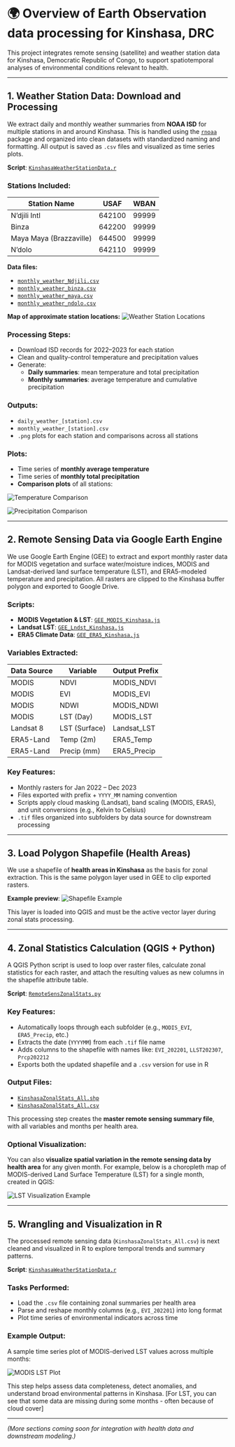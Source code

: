 # 🌍 Overview of Earth Observation data processing for Kinshasa, DRC

This project integrates remote sensing (satellite) and weather station data for Kinshasa, Democratic Republic of Congo, to support spatiotemporal analyses of environmental conditions relevant to health.

---

## 1. Weather Station Data: Download and Processing

We extract daily and monthly weather summaries from **NOAA ISD** for multiple stations in and around Kinshasa. This is handled using the [`rnoaa`](https://docs.ropensci.org/rnoaa/) package and organized into clean datasets with standardized naming and formatting. All output is saved as `.csv` files and visualized as time series plots.

**Script**: [`KinshasaWeatherStationData.r`](https://github.com/parker-group/Kinshasa_EO/blob/main/KinshasaWeatherStationData.r)

### Stations Included:

| Station Name       | USAF    | WBAN   |
|--------------------|---------|--------|
| N’djili Intl       | 642100  | 99999  |
| Binza              | 642200  | 99999  |
| Maya Maya (Brazzaville) | 644500 | 99999 |
| N’dolo             | 642110  | 99999  |

**Data files:**
- [`monthly_weather_Ndjili.csv`](https://github.com/parker-group/Kinshasa_EO/blob/main/monthly_weather_Ndjili.csv)
- [`monthly_weather_binza.csv`](https://github.com/parker-group/Kinshasa_EO/blob/main/monthly_weather_binza.csv)
- [`monthly_weather_maya.csv`](https://github.com/parker-group/Kinshasa_EO/blob/main/monthly_weather_maya.csv)
- [`monthly_weather_ndolo.csv`](https://github.com/parker-group/Kinshasa_EO/blob/main/monthly_weather_ndolo.csv)

**Map of approximate station locations:**
![Weather Station Locations](https://github.com/parker-group/Kinshasa_EO/blob/main/WeatherStationLocations.png)

### Processing Steps:

- Download ISD records for 2022–2023 for each station
- Clean and quality-control temperature and precipitation values
- Generate:
  - **Daily summaries**: mean temperature and total precipitation
  - **Monthly summaries**: average temperature and cumulative precipitation

### Outputs:

- `daily_weather_[station].csv`  
- `monthly_weather_[station].csv`
- `.png` plots for each station and comparisons across all stations

### Plots:

- Time series of **monthly average temperature**
- Time series of **monthly total precipitation**
- **Comparison plots** of all stations:

![Temperature Comparison](https://github.com/parker-group/Kinshasa_EO/blob/main/temperature_comparison.png)

![Precipitation Comparison](https://github.com/parker-group/Kinshasa_EO/blob/main/precipitation_comparison.png)

---

## 2. Remote Sensing Data via Google Earth Engine

We use Google Earth Engine (GEE) to extract and export monthly raster data for MODIS vegetation and surface water/moisture indices, MODIS and Landsat-derived land surface temperature (LST), and ERA5-modeled temperature and precipitation. All rasters are clipped to the Kinshasa buffer polygon and exported to Google Drive.

### Scripts:
- **MODIS Vegetation & LST**: [`GEE_MODIS_Kinshasa.js`](https://github.com/parker-group/Kinshasa_EO/blob/main/GEE_MODIS_Kinshasa.js)
- **Landsat LST**: [`GEE_Lndst_Kinshasa.js`](https://github.com/parker-group/Kinshasa_EO/blob/main/GEE_Lndst_Kinshasa.js)
- **ERA5 Climate Data**: [`GEE_ERA5_Kinshasa.js`](https://github.com/parker-group/Kinshasa_EO/blob/main/GEE_ERA5_Kinshasa.js)

### Variables Extracted:

| Data Source | Variable     | Output Prefix |
|-------------|--------------|----------------|
| MODIS       | NDVI         | MODIS_NDVI     |
| MODIS       | EVI          | MODIS_EVI      |
| MODIS       | NDWI         | MODIS_NDWI     |
| MODIS       | LST (Day)    | MODIS_LST      |
| Landsat 8   | LST (Surface)| Landsat_LST    |
| ERA5-Land   | Temp (2m)    | ERA5_Temp      |
| ERA5-Land   | Precip (mm)  | ERA5_Precip    |

### Key Features:
- Monthly rasters for Jan 2022 – Dec 2023
- Files exported with prefix + `YYYY_MM` naming convention
- Scripts apply cloud masking (Landsat), band scaling (MODIS, ERA5), and unit conversions (e.g., Kelvin to Celsius)
- `.tif` files organized into subfolders by data source for downstream processing

---

## 3. Load Polygon Shapefile (Health Areas)

We use a shapefile of **health areas in Kinshasa** as the basis for zonal extraction. This is the same polygon layer used in GEE to clip exported rasters.

**Example preview**:
![Shapefile Example](https://github.com/parker-group/Kinshasa_EO/blob/main/ShapesExample.png)

This layer is loaded into QGIS and must be the active vector layer during zonal stats processing.

---

## 4. Zonal Statistics Calculation (QGIS + Python)

A QGIS Python script is used to loop over raster files, calculate zonal statistics for each raster, and attach the resulting values as new columns in the shapefile attribute table.

**Script**: [`RemoteSensZonalStats.py`](https://github.com/parker-group/Kinshasa_EO/blob/main/RemoteSensZonalStats.py)

### Key Features:
- Automatically loops through each subfolder (e.g., `MODIS_EVI`, `ERA5_Precip`, etc.)
- Extracts the date (`YYYYMM`) from each `.tif` file name
- Adds columns to the shapefile with names like: `EVI_202201`, `LLST202307`, `Prcp202212`
- Exports both the updated shapefile and a `.csv` version for use in R

### Output Files:
- [`KinshasaZonalStats_All.shp`](https://github.com/parker-group/Kinshasa_EO)  
- [`KinshasaZonalStats_All.csv`](https://github.com/parker-group/Kinshasa_EO/blob/main/KinshasaZonalStats_All.csv)

This processing step creates the **master remote sensing summary file**, with all variables and months per health area.

### Optional Visualization:
You can also **visualize spatial variation in the remote sensing data by health area** for any given month. For example, below is a choropleth map of MODIS-derived Land Surface Temperature (LST) for a single month, created in QGIS:

![LST Visualization Example](https://github.com/parker-group/Kinshasa_EO/blob/main/ShapesExampleLST.png)

---

## 5. Wrangling and Visualization in R

The processed remote sensing data (`KinshasaZonalStats_All.csv`) is next cleaned and visualized in R to explore temporal trends and summary patterns.

**Script**: [`KinshasaWeatherStationData.r`](https://github.com/parker-group/Kinshasa_EO/blob/main/KinshasaWeatherStationData.r)

### Tasks Performed:
- Load the `.csv` file containing zonal summaries per health area
- Parse and reshape monthly columns (e.g., `EVI_202201`) into long format
- Plot time series of environmental indicators across time

### Example Output:
A sample time series plot of MODIS-derived LST values across multiple months:

![MODIS LST Plot](https://github.com/parker-group/Kinshasa_EO/blob/main/MODIS_LST_TemporalPlot.png)

This step helps assess data completeness, detect anomalies, and understand broad environmental patterns in Kinshasa. [For LST, you can see that some data are missing during some months - often because of cloud cover]

---

_(More sections coming soon for integration with health data and downstream modeling.)_


